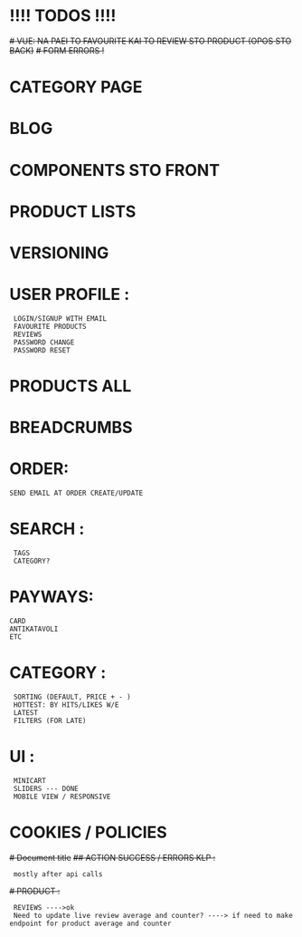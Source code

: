 # !!!! TODOS !!!!
~~# VUE: NA PAEI TO FAVOURITE KAI TO REVIEW STO PRODUCT (OPOS STO BACK)~~
~~# FORM ERRORS !~~
# CATEGORY PAGE
# BLOG
# COMPONENTS STO FRONT
# PRODUCT LISTS
# VERSIONING
# USER PROFILE :
```
 LOGIN/SIGNUP WITH EMAIL
 FAVOURITE PRODUCTS
 REVIEWS
 PASSWORD CHANGE
 PASSWORD RESET
```
# PRODUCTS ALL
[comment]: <(# PAGINATION)> 
# BREADCRUMBS
# ORDER:
```
SEND EMAIL AT ORDER CREATE/UPDATE

```
# SEARCH :
```
 TAGS
 CATEGORY?
```
# PAYWAYS:
```
CARD
ANTIKATAVOLI
ETC
```
# CATEGORY :
```
 SORTING (DEFAULT, PRICE + - )
 HOTTEST: BY HITS/LIKES W/E
 LATEST
 FILTERS (FOR LATE)
```

# UI :
```
 MINICART
 SLIDERS --- DONE
 MOBILE VIEW / RESPONSIVE
```

# COOKIES / POLICIES

~~# Document title~~
~~## ACTION SUCCESS / ERRORS KLP :~~
```
 mostly after api calls
```
~~# PRODUCT :~~
```
 REVIEWS ---->ok
 Need to update live review average and counter? ----> if need to make endpoint for product average and counter
```

